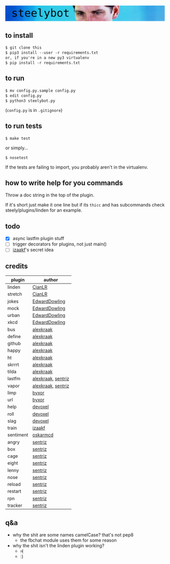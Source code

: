![banner](banner.png)

## to install  

```
$ git clone this
$ pip3 install --user -r requirements.txt
or, if you're in a new py3 virtualenv
$ pip install -r requirements.txt

```

## to run
```
$ mv config.py.sample config.py
$ edit config.py
$ python3 steelybot.py
```
(`config.py` is in `.gitignore`)

## to run tests
```
$ make test
```
or simply...
```
$ nosetest
```

If the tests are failing to import, you probably aren't in the virtualenv.

## how to write help for you commands

Throw a doc string in the top of the plugin.

If it's short just make it one line but if its `thicc` and has subcommands check
steely/plugins/linden for an example.

## todo
- [x] async lastfm plugin stuff  
- [ ] trigger decorators for plugins, not just main()  
- [ ] [izaakf](https://github.com/izaakf)'s secret idea

## credits
|plugin|author|
|---|---------------|
|linden|[CianLR](https://github.com/CianLR/)| creditline
|stretch|[CianLR](https://github.com/CianLR/)| creditline
|jokes|[EdwardDowling](https://github.com/EdwardDowling/)| creditline
|mock|[EdwardDowling](https://github.com/EdwardDowling/)| creditline
|urban|[EdwardDowling](https://github.com/EdwardDowling/)| creditline
|xkcd|[EdwardDowling](https://github.com/EdwardDowling/)| creditline
|bus|[alexkraak](https://github.com/alexkraak/)| creditline
|define|[alexkraak](https://github.com/alexkraak/)| creditline
|github|[alexkraak](https://github.com/alexkraak/)| creditline
|happy|[alexkraak](https://github.com/alexkraak/)| creditline
|ht|[alexkraak](https://github.com/alexkraak/)| creditline
|skrrrt|[alexkraak](https://github.com/alexkraak/)| creditline
|tilda|[alexkraak](https://github.com/alexkraak/)| creditline
|lastfm|[alexkraak](https://github.com/alexkraak/), [sentriz](https://github.com/sentriz/)| creditline
|vapor|[alexkraak](https://github.com/alexkraak/), [sentriz](https://github.com/sentriz/)| creditline
|limp|[byxor](https://github.com/byxor/)| creditline
|url|[byxor](https://github.com/byxor/)| creditline
|help|[devoxel](https://github.com/devoxel/)| creditline
|roll|[devoxel](https://github.com/devoxel/)| creditline
|slag|[devoxel](https://github.com/devoxel/)| creditline
|train|[izaakf](https://github.com/izaakf/)| creditline
|sentiment|[oskarmcd](https://github.com/oskarmcd/)| creditline
|angry|[sentriz](https://github.com/sentriz/)| creditline
|box|[sentriz](https://github.com/sentriz/)| creditline
|cage|[sentriz](https://github.com/sentriz/)| creditline
|eight|[sentriz](https://github.com/sentriz/)| creditline
|lenny|[sentriz](https://github.com/sentriz/)| creditline
|nose|[sentriz](https://github.com/sentriz/)| creditline
|reload|[sentriz](https://github.com/sentriz/)| creditline
|restart|[sentriz](https://github.com/sentriz/)| creditline
|rpn|[sentriz](https://github.com/sentriz/)| creditline
|tracker|[sentriz](https://github.com/sentriz/)| creditline

## q&a

- why the shit are some names camelCase? that's not pep8
  - the fbchat module uses them for some reason
- why the shit isn't the linden plugin working?
  - ~~:(~~
  - :)

